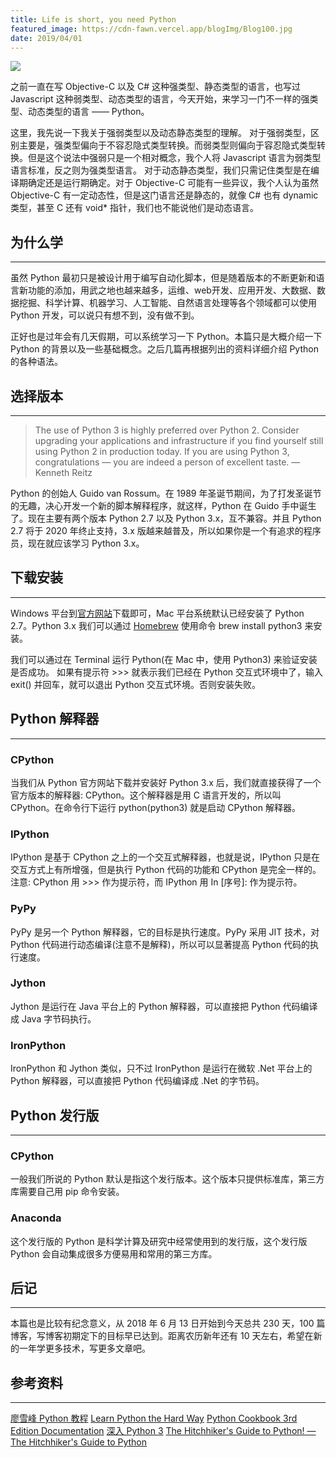```yaml
---
title: Life is short, you need Python
featured_image: https://cdn-fawn.vercel.app/blogImg/Blog100.jpg
date: 2019/04/01
---
```


![](https://cdn-fawn.vercel.app/contentImg/python/python1.jpg)

之前一直在写 Objective-C 以及 C# 这种强类型、静态类型的语言，也写过 Javascript 这种弱类型、动态类型的语言，今天开始，来学习一门不一样的强类型、动态类型的语言 —— Python。

这里，我先说一下我关于强弱类型以及动态静态类型的理解。
对于强弱类型，区别主要是，强类型偏向于不容忍隐式类型转换。而弱类型则偏向于容忍隐式类型转换。但是这个说法中强弱只是一个相对概念，我个人将 Javascript 语言为弱类型语言标准，反之则为强类型语言。
对于动态静态类型，我们只需记住类型是在编译期确定还是运行期确定。对于 Objective-C 可能有一些异议，我个人认为虽然 Objective-C 有一定动态性，但是这门语言还是静态的，就像 C# 也有 dynamic 类型，甚至 C 还有 void* 指针，我们也不能说他们是动态语言。

## 为什么学
***  
虽然 Python 最初只是被设计用于编写自动化脚本，但是随着版本的不断更新和语言新功能的添加，用武之地也越来越多，运维、web开发、应用开发、大数据、数据挖掘、科学计算、机器学习、人工智能、自然语言处理等各个领域都可以使用 Python 开发，可以说只有想不到，没有做不到。

正好也是过年会有几天假期，可以系统学习一下 Python。本篇只是大概介绍一下 Python 的背景以及一些基础概念。之后几篇再根据列出的资料详细介绍 Python 的各种语法。

## 选择版本
***  
> The use of Python 3 is highly preferred over Python 2. Consider upgrading your applications and infrastructure if you find yourself still using Python 2 in production today. If you are using Python 3, congratulations — you are indeed a person of excellent taste. — Kenneth Reitz

Python 的创始人 Guido van Rossum。在 1989 年圣诞节期间，为了打发圣诞节的无趣，决心开发一个新的脚本解释程序，就这样，Python 在 Guido 手中诞生了。现在主要有两个版本 Python 2.7 以及 Python 3.x，互不兼容。并且 Python 2.7 将于 2020 年终止支持，3.x 版越来越普及，所以如果你是一个有追求的程序员，现在就应该学习 Python 3.x。

## 下载安装
***  
Windows 平台到[官方网站](https://www.python.org/downloads/)下载即可，Mac 平台系统默认已经安装了 Python 2.7。Python 3.x 我们可以通过 [Homebrew](https://brew.sh/) 使用命令 brew install python3 来安装。

我们可以通过在 Terminal 运行 Python(在 Mac 中，使用 Python3) 来验证安装是否成功。
如果有提示符 >>> 就表示我们已经在 Python 交互式环境中了，输入 exit() 并回车，就可以退出 Python 交互式环境。否则安装失败。

## Python 解释器
***  
### CPython
当我们从 Python 官方网站下载并安装好 Python 3.x 后，我们就直接获得了一个官方版本的解释器: CPython。这个解释器是用 C 语言开发的，所以叫 CPython。在命令行下运行 python(python3) 就是启动 CPython 解释器。

### IPython
IPython 是基于 CPython 之上的一个交互式解释器，也就是说，IPython 只是在交互方式上有所增强，但是执行 Python 代码的功能和 CPython 是完全一样的。
注意: CPython 用 >>> 作为提示符，而 IPython 用 In [序号]: 作为提示符。

### PyPy
PyPy 是另一个 Python 解释器，它的目标是执行速度。PyPy 采用 JIT 技术，对 Python 代码进行动态编译(注意不是解释)，所以可以显著提高 Python 代码的执行速度。

### Jython
Jython 是运行在 Java 平台上的 Python 解释器，可以直接把 Python 代码编译成 Java 字节码执行。

### IronPython
IronPython 和 Jython 类似，只不过 IronPython 是运行在微软 .Net 平台上的 Python 解释器，可以直接把 Python 代码编译成 .Net 的字节码。

## Python 发行版
***  
### CPython
一般我们所说的 Python 默认是指这个发行版本。这个版本只提供标准库，第三方库需要自己用 pip 命令安装。

### Anaconda
这个发行版的 Python 是科学计算及研究中经常使用到的发行版，这个发行版 Python 会自动集成很多方便易用和常用的第三方库。

## 后记
***  
本篇也是比较有纪念意义，从 2018 年 6 月 13 日开始到今天总共 230 天，100 篇博客，写博客初期定下的目标早已达到。距离农历新年还有 10 天左右，希望在新的一年学更多技术，写更多文章吧。

## 参考资料
***  
[廖雪峰 Python 教程](https://www.liaoxuefeng.com/wiki/0014316089557264a6b348958f449949df42a6d3a2e542c000)
[Learn Python the Hard Way](https://learnpythonthehardway.org/book/)
[Python Cookbook 3rd Edition Documentation](https://python3-cookbook.readthedocs.io/zh_CN/latest/)
[深入 Python 3](https://woodpecker.org.cn/diveintopython3/table-of-contents.html)
[The Hitchhiker's Guide to Python! — The Hitchhiker's Guide to Python](https://docs.python-guide.org/)
